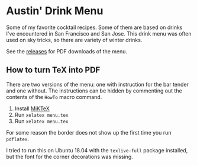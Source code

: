 # Austin' Drink Menu

Some of my favorite cocktail recipes. Some of them are based on drinks
I've encountered in San Francisco and San Jose. This drink menu was often
used on sky tricks, so there are variety of winter drinks.

See the [releases](https://github.com/AustinWise/DrinkMenu/releases) for PDF
downloads of the menu.

## How to turn TeX into PDF

There are two versions of the menu: one with instruction for the bar tender and
one without. The instructions can be hidden by commenting out the contents of
the `HowTo` macro command.

1. Install [MiKTeX](https://miktex.org/)
1. Run `xelatex menu.tex`
1. Run `xelatex menu.tex`

For some reason the border does not show up the first time you run `pdflatex`.

I tried to run this on Ubuntu 18.04 with the `texlive-full` package installed,
but the font for the corner decorations was missing.
